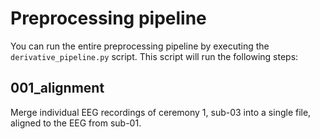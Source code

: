 # Preprocessing pipeline
You can run the entire preprocessing pipeline by executing the `derivative_pipeline.py` script. This script will run the following steps:

<!-- DERIVATIVE_STEPS_AUTOGENERATE_START -->

## 001_alignment
Merge individual EEG recordings of ceremony 1, sub-03 into a single file, aligned to the EEG from sub-01.

<!-- DERIVATIVE_STEPS_AUTOGENERATE_END -->